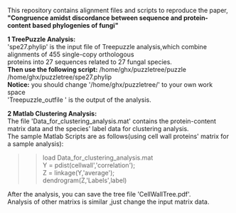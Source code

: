 This repository contains alignment files and scripts to reproduce the paper,<b> "Congruence amidst discordance between sequence and protein-content based phylogenies of fungi"</b>

<b>1 TreePuzzle Analysis:</b><br> 
'spe27.phylip' is the input file of Treepuzzle analysis,which combine alignments of 455 single-copy orthologous<br> 
proteins into 27 sequences related to 27 fungal species.<br> 
<b>Then use the following script:</b>   /home/ghx/puzzletree/puzzle   /home/ghx/puzzletree/spe27.phylip<br> 
<b>Notice:</b>  you should change '/home/ghx/puzzletree/'  to  your own work space<br> 
'Treepuzzle_outfile ' is the output of the analysis.<br> 

<b>2 Matlab Clustering Analysis:</b><br> 
The file 'Data_for_clustering_analysis.mat'  contains the protein-content matrix data and the species' label data for clustering analysis.<br> 
The sample Matlab Scripts are as follows(using cell wall proteins' matrix  for a sample analysis):<br> 
>> load Data_for_clustering_analysis.mat<br> 
>> Y = pdist(cellwall','correlation');<br> 
>> Z = linkage(Y,'average');<br> 
>> dendrogram(Z,'Labels',label)<br> 

After the analysis, you can save the tree file 'CellWallTree.pdf'.<br> 
Analysis of other matrixs is similar ,just change the input matrix data.<br> 




